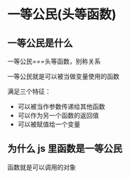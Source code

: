 # 一等公民(头等函数)

## 一等公民是什么

一等公民===头等函数，别称关系

一等公民就是可以被当做变量使用的函数

满足三个特征：

- 可以被当作参数传递给其他函数
- 可以作为另一个函数的返回值
- 可以被赋值给一个变量

## 为什么 js 里函数是一等公民

函数就是可以调用的对象
